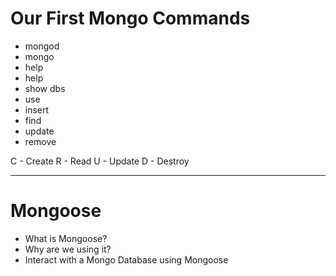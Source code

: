 # Our First Mongo Commands
* mongod
* mongo
* help
* help
* show dbs
* use
* insert
* find
* update
* remove

C - Create
R - Read
U - Update
D - Destroy

---

# Mongoose
* What is Mongoose?
* Why are we using it?
* Interact with a Mongo Database using Mongoose